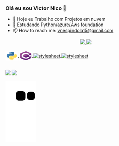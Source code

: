 ### Olá eu sou Victor Nico 👋

- 🔭 Hoje eu Trabalho com Projetos em nuvem
- 🌱 Estudando Python/azure/Aws foundation
- 📫 How to reach me: vnespindola15@gmail.com

<div align="center">
  <a href="https://www.linkedin.com/in/victor-nico-espindola/">
  <img height="180em" src="https://github-readme-stats.vercel.app/api?username=victornico15&show_icons=true&theme=dark&include_all_commits=true&count_private=true"/>
  <img height="180em" src="https://github-readme-stats.vercel.app/api/top-langs/?username=victornico15&layout=compact&langs_count=7&theme=dark"/>
</div>

<div style="display: inline_block"><br>  
  <img align="center" alt="Rafa-Python" height="30" width="40" src="https://raw.githubusercontent.com/devicons/devicon/master/icons/python/python-original.svg">
  <img align="center" alt="Rafa-Csharp" height="30" width="40" src="https://raw.githubusercontent.com/devicons/devicon/master/icons/csharp/csharp-original.svg">
   <img align="center" alt="stylesheet" height="70" width="70" src="https://cdn.jsdelivr.net/gh/devicons/devicon/icons/amazonwebservices/amazonwebservices-plain-wordmark.svg">
   <img align="center" alt="stylesheet" height="70" width="70" src="https://cdn.jsdelivr.net/gh/devicons/devicon/icons/azure/azure-original-wordmark.svg">
  
  ##
  
</div>
   <a href="https://www.linkedin.com/in/victor-nico-espindola/" target="_blank"><img src="https://img.shields.io/badge/-LinkedIn-%230077B5?style=for-the-badge&logo=linkedin&logoColor=white" target="_blank"></a> 
   <a href = "mailto:vnespindola15@gmail.com"><img src="https://img.shields.io/badge/-Gmail-%23333?style=for-the-badge&logo=gmail&logoColor=white" target="_blank"></a>
  
  
  
   ![Snake animation](https://github.com/rafaballerini/rafaballerini/blob/output/github-contribution-grid-snake.svg)
  
  </div>
  
  ##
